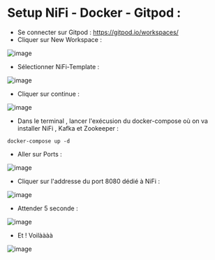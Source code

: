 # Setup NiFi - Docker - Gitpod :

- Se connecter sur Gitpod : https://gitpod.io/workspaces/
- Cliquer sur New Workspace :

![image](https://github.com/zineb-kplr/NiFi-Update/assets/123749462/8257e8db-530c-42a7-8c02-2e1515ca8d3b)

- Sélectionner NiFi-Template : 

![image](https://github.com/zineb-kplr/NiFi-Update/assets/123749462/f9dc0353-5c64-457f-8a59-0c5a5d58d86d)

- Cliquer sur continue :

![image](https://github.com/zineb-kplr/NiFi-Update/assets/123749462/49a202b6-e064-42aa-8693-2152949e520b)

- Dans le terminal , lancer l'exécusion du docker-compose où on va installer NiFi , Kafka et Zookeeper :

```
docker-compose up -d
```

- Aller sur Ports :

![image](https://github.com/zineb-kplr/NiFi-Update/assets/123749462/3cbe6050-a5d2-4cef-9b30-7112d1eb5133)

- Cliquer sur l'addresse du port 8080 dédié à NiFi :

![image](https://github.com/zineb-kplr/NiFi-Update/assets/123749462/4e82da97-b3a9-47f7-ab7b-c5a2bb526337)

- Attender 5 seconde :

![image](https://github.com/zineb-kplr/NiFi-Update/assets/123749462/0be51d4b-af6a-4d94-b60b-3ccbffc4bfab)

- Et ! Voilàààà 

![image](https://github.com/zineb-kplr/NiFi-Update/assets/123749462/4ec53cec-ef13-4c89-a4bc-82f220542273)
